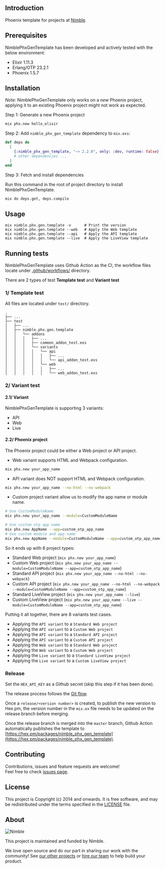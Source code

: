 ## Introduction

Phoenix template for projects at [Nimble](https://nimblehq.co/).

## Prerequisites

NimblePhxGenTemplate has been developed and actively tested with the below environment:

- Elixir 1.11.3
- Erlang/OTP 23.2.1
- Phoenix 1.5.7

## Installation

*Note:* NimblePhxGenTemplate only works on a _new_ Phoenix project, applying it to an existing Phoenix project might not work as expected.

Step 1: Generate a new Phoenix project

```bash
mix phx.new hello_elixir
```

Step 2: Add `nimble_phx_gen_template` dependency to `mix.exs`:

```elixir
def deps do
  [
    {:nimble_phx_gen_template, "~> 2.2.0", only: :dev, runtime: false},
    # other dependencies ...
  ]
end
```

Step 3: Fetch and install dependencies

Run this command in the root of project directory to install NimblePhxGenTemplate.

```bash
mix do deps.get, deps.compile
```

## Usage

```
mix nimble.phx.gen.template -v      # Print the version
mix nimble.phx.gen.template --web   # Apply the Web template
mix nimble.phx.gen.template --api   # Apply the API template
mix nimble.phx.gen.template --live  # Apply the LiveView template
```

## Running tests

NimblePhxGenTemplate uses Github Action as the CI, the workflow files locate under [.github/workflows/](https://github.com/nimblehq/elixir-templates/tree/develop/.github/workflows) directory.

There are 2 types of test **Template test** and **Variant test**


### 1/ Template test

All files are located under `test/` directory.

```
.
├── ...
├── test
│   ├── ...
│   ├── nimble.phx.gen.template
│   │   └── addons
│   │   │   ├── ...
│   │   │   ├── common_addon_test.exs
│   │   │   └── variants
│   │   │   │   └── api
│   │   │   │   │   ├── ...
│   │   │   │   │   └── api_addon_test.exs
│   │   │   │   └── web
│   │   │   │   │   ├── ...
│   │   │   │   │   └── web_addon_test.exs
```

### 2/ Variant test

#### 2.1/ Variant

NimblePhxGenTemplate is supporting 3 variants:  

- API
- Web
- Live

#### 2.2/ Phoenix project

The Phoenix project could be either a Web project or API project.

- Web variant supports HTML and Webpack configuration.

```bash
mix phx.new your_app_name
```

- API variant does NOT support HTML and Webpack configuration.

```bash
mix phx.new your_app_name --no-html --no-webpack
```

- Custom project variant allow us to modify the app name or module name.

```bash
# Use CustomModuleName
mix phx.new your_app_name --module=CustomModuleName

# Use custom otp app name
mix phx.new AppName --app=custom_otp_app_name
# Use custom module and app name
mix phx.new AppName --module=CustomModuleName --app=custom_otp_app_name
```

So it ends up with 6 project types:

- Standard Web project (`mix phx.new your_app_name`)
- Custom Web project (`mix phx.new your_app_name --module=CustomModuleName --app=custom_otp_app_name`)
- Standard API project (`mix phx.new your_app_name --no-html --no-webpack`)
- Custom API project (`mix phx.new your_app_name --no-html --no-webpack --module=CustomModuleName --app=custom_otp_app_name`)
- Standard LiveView project (`mix phx.new your_app_name --live`)
- Custom LiveView project (`mix phx.new your_app_name --live --module=CustomModuleName --app=custom_otp_app_name`)

Putting it all together, there are 8 variants test cases.

- Applying the `API variant` to a `Standard Web project`
- Applying the `API variant` to a `Custom Web project`
- Applying the `API variant` to a `Standard API project`
- Applying the `API variant` to a `Custom API project`
- Applying the `Web variant` to a `Standard Web project`
- Applying the `Web variant` to a `Custom Web project`
- Applying the `Live variant` to a `Standard LiveView project`
- Applying the `Live variant` to a `Custom LiveView project`

### Release

Set the `HEX_API_KEY` as a Github secret (skip this step if it has been done).

The release process follows the [Git flow](https://nimblehq.co/compass/development/version-control/release-management).

Once a `release/<version number>` is created, to publish the new version to Hex.pm, the version number in the `mix.ex` file needs to be updated on the release branch before merging.

Once the release branch is merged into the `master` branch, Github Action automatically publishes the template to [https://hex.pm/packages/nimble_phx_gen_template](https://hex.pm/packages/nimble_phx_gen_template).


## Contributing

Contributions, issues and feature requests are welcome!<br />Feel free to check [issues page](https://github.com/nimblehq/elixir-templates/issues). 

## License

This project is Copyright (c) 2014 and onwards. It is free software, and may be redistributed under the terms specified in the [LICENSE] file.

[LICENSE]: /LICENSE

## About

![Nimble](https://assets.nimblehq.co/logo/dark/logo-dark-text-160.png)

This project is maintained and funded by Nimble.

We love open source and do our part in sharing our work with the community!
See [our other projects][community] or [hire our team][hire] to help build your product.

[community]: https://github.com/nimblehq
[hire]: https://nimblehq.co

